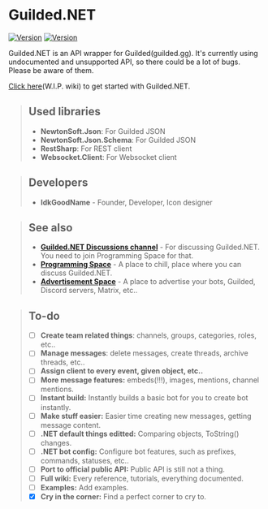 # Guilded.NET

[![Version](https://img.shields.io/badge/Version-0.0.1-red?style=for-the-badge)](https://github.com/IdkGoodName/Guilded.NET) [![Version](https://img.shields.io/badge/Version-Alpha-red?style=for-the-badge)](https://github.com/IdkGoodName/Guilded.NET)

Guilded.NET is an API wrapper for Guilded(guilded.gg). It's currently using undocumented and unsupported API, so there could be a lot of bugs. Please be aware of them.

[Click here](https://github.com/IdkGoodName/Guilded.NET/wiki)(W.I.P. wiki) to get started with Guilded.NET.

> ## Used libraries
> - **NewtonSoft.Json**: For Guilded JSON
> - **NewtonSoft.Json.Schema**: For Guilded JSON
> - **RestSharp**: For REST client
> - **Websocket.Client**: For Websocket client

> ## Developers
> - **IdkGoodName** - Founder, Developer, Icon designer

> ## See also
> - **[Guilded.NET Discussions channel](https://www.guilded.gg/Programming/groups/1DvNOxOD/channels/94a1b65f-50e4-4fb3-a355-e285e7c5257d/chat)** - For discussing Guilded.NET. You need to join Programming Space for that.
> - **[Programming Space](https://guilded.gg/Programming)** - A place to chill, place where you can discuss Guilded.NET.
> - **[Advertisement Space](https://guilded.gg/Advertisement)** - A place to advertise your bots, Guilded, Discord servers, Matrix, etc..

> ## To-do
> - [ ] **Create team related things**: channels, groups, categories, roles, etc..
> - [ ] **Manage messages**: delete messages, create threads, archive threads, etc..
> - [ ] **Assign client to every event, given object, etc..**
> - [ ] **More message features:** embeds(!!!), images, mentions, channel mentions.
> - [ ] **Instant build:** Instantly builds a basic bot for you to create bot instantly.
> - [ ] **Make stuff easier:** Easier time creating new messages, getting message content.
> - [ ] **.NET default things editted:** Comparing objects, ToString() changes.
> - [ ] **.NET bot config:** Configure bot features, such as prefixes, commands, statuses, etc..
> - [ ] **Port to official public API:** Public API is still not a thing.
> - [ ] **Full wiki:** Every reference, tutorials, everything documented.
> - [ ] **Examples:** Add examples.
> - [x] **Cry in the corner:** Find a perfect corner to cry to.